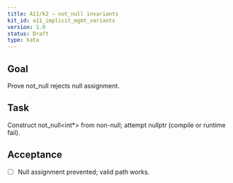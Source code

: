 ```yaml
---
title: A11/k2 — not_null invariants
kit_id: a11_implicit_mgmt_variants
version: 1.0
status: Draft
type: kata
---
```

## Goal
Prove not_null rejects null assignment.
## Task
Construct not_null<int*> from non-null; attempt nullptr (compile or runtime fail).
## Acceptance
- [ ] Null assignment prevented; valid path works.